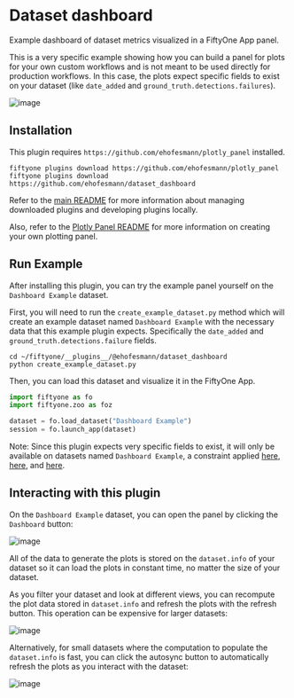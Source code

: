 # Dataset dashboard

Example dashboard of dataset metrics visualized in a FiftyOne App panel.

This is a very specific example showing how you can build a panel for plots for your own custom workflows and is not meant to be used directly for production workflows.
In this case, the plots expect specific fields to exist on your dataset (like `date_added` and `ground_truth.detections.failures`).

![image](https://github.com/ehofesmann/dataset_dashboard/assets/21222883/984bb213-5877-4ab0-a542-45fb676710c1)


## Installation

This plugin requires `https://github.com/ehofesmann/plotly_panel` installed.

```shell
fiftyone plugins download https://github.com/ehofesmann/plotly_panel
fiftyone plugins download https://github.com/ehofesmann/dataset_dashboard
```

Refer to the [main README](https://github.com/voxel51/fiftyone-plugins) for
more information about managing downloaded plugins and developing plugins
locally.

Also, refer to the [Plotly Panel README](https://github.com/ehofesmann/plotly_panel#adding-your-own-plots) for more information on creating your own plotting panel.

## Run Example

After installing this plugin, you can try the example panel yourself on the `Dashboard Example` dataset.

First, you will need to run the `create_example_dataset.py` method which will create an example dataset named `Dashboard Example` with the necessary data that this example plugin expects. Specifically the `date_added` and `ground_truth.detections.failure` fields.
```shell
cd ~/fiftyone/__plugins__/@ehofesmann/dataset_dashboard
python create_example_dataset.py
```

Then, you can load this dataset and visualize it in the FiftyOne App.
```python
import fiftyone as fo
import fiftyone.zoo as foz

dataset = fo.load_dataset("Dashboard Example")
session = fo.launch_app(dataset)
```

Note: Since this plugin expects very specific fields to exist, it will only be available on datasets named `Dashboard Example`, a constraint applied [here](https://github.com/ehofesmann/dataset_dashboard/blob/aa0d6c15cf8408c2e3fb341f251917e49856a821/__init__.py#L41), [here](https://github.com/ehofesmann/dataset_dashboard/blob/aa0d6c15cf8408c2e3fb341f251917e49856a821/__init__.py#L82), and [here](https://github.com/ehofesmann/dataset_dashboard/blob/aa0d6c15cf8408c2e3fb341f251917e49856a821/__init__.py#L117).


## Interacting with this plugin

On the `Dashboard Example` dataset, you can open the panel by clicking the `Dashboard` button:

![image](https://github.com/ehofesmann/dataset_dashboard/assets/21222883/21579ae3-9ef4-4295-9205-09f4b5c3624e)

All of the data to generate the plots is stored on the `dataset.info` of your dataset so it can load the plots in constant time, no matter the size of your dataset.

As you filter your dataset and look at different views, you can recompute the plot data stored in `dataset.info` and refresh the plots with the refresh button. This operation can be expensive for larger datasets:

![image](https://github.com/ehofesmann/dataset_dashboard/assets/21222883/4cd18b35-2288-42da-a4fa-4d9517c0cdca)

Alternatively, for small datasets where the computation to populate the `dataset.info` is fast, you can click the autosync button to automatically refresh the plots as you interact with the dataset:

![image](https://github.com/ehofesmann/dataset_dashboard/assets/21222883/1f143026-4bd8-461d-98be-0f8b0ba0c8ae)
